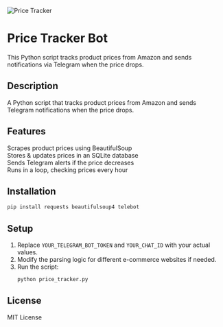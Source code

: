 ![Price Tracker](https://encrypted-tbn0.gstatic.com/images?q=tbn:ANd9GcSM8fp8jK6Au6Xct9eCTnX-sLs3HB8jgZzKu3piv84kqdc_Ej7rF7ZWovKNXG1wCZ8eGq4&usqp=CAU)
# Price Tracker Bot
This Python script tracks product prices from Amazon and sends notifications via Telegram when the price drops.

## Description
A Python script that tracks product prices from Amazon and sends Telegram notifications when the price drops.

## Features
 Scrapes product prices using BeautifulSoup  
 Stores & updates prices in an SQLite database  
 Sends Telegram alerts if the price decreases  
 Runs in a loop, checking prices every hour  

## Installation
```sh
pip install requests beautifulsoup4 telebot
```

## Setup
1. Replace `YOUR_TELEGRAM_BOT_TOKEN` and `YOUR_CHAT_ID` with your actual values.
2. Modify the parsing logic for different e-commerce websites if needed.
3. Run the script:  
   ```sh
   python price_tracker.py
   ```

## License
MIT License
